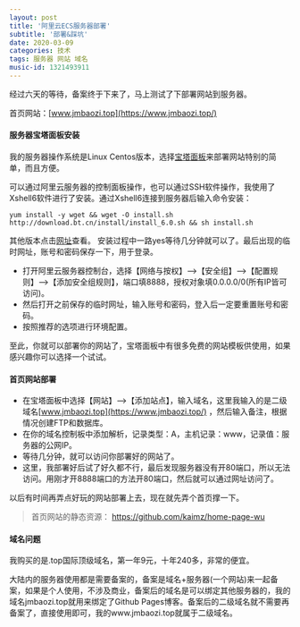 ```yaml
---
layout: post
title: '阿里云ECS服务器部署'
subtitle: '部署&踩坑'
date: 2020-03-09
categories: 技术
tags: 服务器 网站 域名
music-id: 1321493911
---
```


经过六天的等待，备案终于下来了，马上测试了下部署网站到服务器。

首页网站：[www.jmbaozi.top](https://www.jmbaozi.top/)


#### 服务器宝塔面板安装

我的服务器操作系统是Linux Centos版本，选择[宝塔面板](https://www.bt.cn/)来部署网站特别的简单，而且方便。

可以通过阿里云服务器的控制面板操作，也可以通过SSH软件操作，我使用了Xshell6软件进行了安装。通过Xshell6连接到服务器后输入命令安装：
```
yum install -y wget && wget -O install.sh http://download.bt.cn/install/install_6.0.sh && sh install.sh
```
其他版本点击[网址](https://www.bt.cn/bbs/thread-19376-1-1.html)查看。
安装过程中一路yes等待几分钟就可以了。最后出现的临时网址，账号和密码保存一下，用于登录。

* 打开阿里云服务器控制台，选择【网络与按权】-->【安全组】-->【配置规则】-->【添加安全组规则】，端口填8888，授权对象填0.0.0.0/0(所有IP皆可访问)。
* 然后打开之前保存的临时网址，输入账号和密码，登入后一定要重置账号和密码。
* 按照推荐的选项进行环境配置。

至此，你就可以部署你的网站了，宝塔面板中有很多免费的网站模板供使用，如果感兴趣你可以选择一个试试。

#### 首页网站部署

* 在宝塔面板中选择【网站】-->【添加站点】，输入域名，这里我输入的是二级域名[www.jmbaozi.top](https://www.jmbaozi.top/) ，然后输入备注，根据情况创建FTP和数据库。
* 在你的域名控制板中添加解析，记录类型：A，主机记录：www，记录值：服务器的公网IP。
* 等待几分钟，就可以访问你部署好的网站了。
* 这里，我部署好后试了好久都不行，最后发现服务器没有开80端口，所以无法访问。用刚才开8888端口的方法开80端口，然后就可以通过网址访问了。

以后有时间再弄点好玩的网站部署上去，现在就先弄个首页撑一下。

> 首页网站的静态资源： https://github.com/kaimz/home-page-wu 

#### 域名问题

我购买的是.top国际顶级域名，第一年9元，十年240多，非常的便宜。

大陆内的服务器使用都是需要备案的，备案是域名+服务器(一个网站)来一起备案，如果是个人使用，不涉及商业，备案后的域名是可以绑定其他服务器的，我的域名jmbaozi.top就用来绑定了Github Pages博客。备案后的二级域名就不需要再备案了，直接使用即可，我的www.jmbaozi.top就属于二级域名。